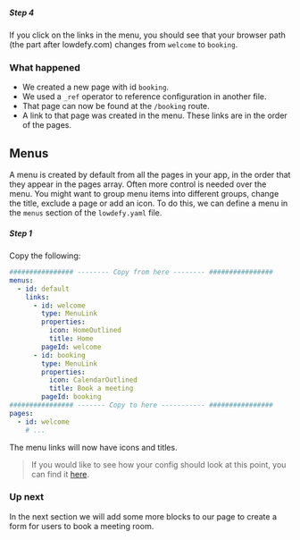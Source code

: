 ##### Step 4

If you click on the links in the menu, you should see that your browser path (the part after lowdefy.com) changes from `welcome` to `booking`.

### What happened

- We created a new page with id `booking`.
- We used a `_ref` operator to reference configuration in another file.
- That page can now be found at the `/booking` route.
- A link to that page was created in the menu. These links are in the order of the pages.

## Menus

A menu is created by default from all the pages in your app, in the order that they appear in the pages array. Often more control is needed over the menu. You might want to group menu items into different groups, change the title, exclude a page or add an icon. To do this, we can define a menu in the `menus` section of the `lowdefy.yaml` file.

##### Step 1

Copy the following:

```yaml
################ -------- Copy from here -------- ################
menus:
  - id: default
    links:
      - id: welcome
        type: MenuLink
        properties:
          icon: HomeOutlined
          title: Home
        pageId: welcome
      - id: booking
        type: MenuLink
        properties:
          icon: CalendarOutlined
          title: Book a meeting
        pageId: booking
################ ------- Copy to here ----------- ################
pages:
  - id: welcome
    # ...
```

The menu links will now have icons and titles.

>  If you would like to see how your config should look at this point, you can find it [here](tutorial-create-page-config).

### Up next

In the next section we will add some more blocks to our page to create a form for users to book a meeting room.

